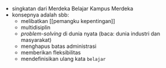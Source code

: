 - singkatan dari Merdeka Belajar Kampus Merdeka
- konsepnya adalah sbb:
	- melibatkan [[pemangku kepentingan]]
	- multidisiplin
	- _problem-solving_ di dunia nyata (baca: dunia industri dan masyarakat)
	- menghapus batas administrasi
	- memberikan fleksibilitas
	- mendefinisikan ulang kata `belajar`